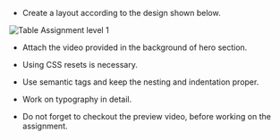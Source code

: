 - Create a layout according to the design shown below.

![Table Assignment level 1](https://raw.githubusercontent.com/suraj122/AC-STYLE-images/master/table/ex-1.png)

- Attach the video provided in the background of hero section.

- Using CSS resets is necessary.

- Use semantic tags and keep the nesting and indentation proper.

- Work on typography in detail.

- Do not forget to checkout the preview video, before working on the assignment.
